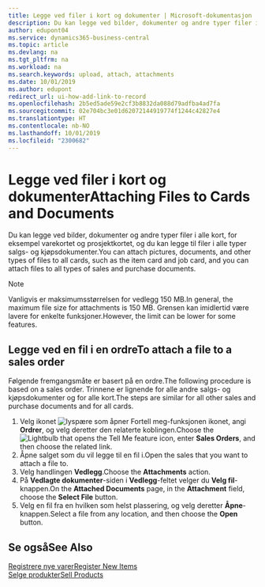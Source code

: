 ```yaml
---
title: Legge ved filer i kort og dokumenter | Microsoft-dokumentasjon
description: Du kan legge ved bilder, dokumenter og andre typer filer i alle kort i alle typer salgs- og kjøpsdokumenter.
author: edupont04
ms.service: dynamics365-business-central
ms.topic: article
ms.devlang: na
ms.tgt_pltfrm: na
ms.workload: na
ms.search.keywords: upload, attach, attachments
ms.date: 10/01/2019
ms.author: edupont
redirect_url: ui-how-add-link-to-record
ms.openlocfilehash: 2b5ed5ade59e2cf3b8832da088d79adfba4ad7fa
ms.sourcegitcommit: 02e704bc3e01d62072144919774f1244c42827e4
ms.translationtype: HT
ms.contentlocale: nb-NO
ms.lasthandoff: 10/01/2019
ms.locfileid: "2300682"
---
```

# <a name="attaching-files-to-cards-and-documents"></a><span data-ttu-id="c2914-103">Legge ved filer i kort og dokumenter</span><span class="sxs-lookup"><span data-stu-id="c2914-103">Attaching Files to Cards and Documents</span></span>
<span data-ttu-id="c2914-104">Du kan legge ved bilder, dokumenter og andre typer filer i alle kort, for eksempel varekortet og prosjektkortet, og du kan legge til filer i alle typer salgs- og kjøpsdokumenter.</span><span class="sxs-lookup"><span data-stu-id="c2914-104">You can attach pictures, documents, and other types of files to all cards, such as the item card and job card, and you can attach files to all types of sales and purchase documents.</span></span>

> [!Note]
> <span data-ttu-id="c2914-105">Vanligvis er maksimumsstørrelsen for vedlegg 150 MB.</span><span class="sxs-lookup"><span data-stu-id="c2914-105">In general, the maximum file size for attachments is 150 MB.</span></span> <span data-ttu-id="c2914-106">Grensen kan imidlertid være lavere for enkelte funksjoner.</span><span class="sxs-lookup"><span data-stu-id="c2914-106">However, the limit can be lower for some features.</span></span>

## <a name="to-attach-a-file-to-a-sales-order"></a><span data-ttu-id="c2914-107">Legge ved en fil i en ordre</span><span class="sxs-lookup"><span data-stu-id="c2914-107">To attach a file to a sales order</span></span>
<span data-ttu-id="c2914-108">Følgende fremgangsmåte er basert på en ordre.</span><span class="sxs-lookup"><span data-stu-id="c2914-108">The following procedure is based on a sales order.</span></span> <span data-ttu-id="c2914-109">Trinnene er lignende for alle andre salgs- og kjøpsdokumenter og for alle kort.</span><span class="sxs-lookup"><span data-stu-id="c2914-109">The steps are similar for all other sales and purchase documents and for all cards.</span></span>

1. <span data-ttu-id="c2914-110">Velg ikonet ![lyspære som åpner Fortell meg-funksjonen](media/ui-search/search_small.png "Fortell hva du vil gjøre") ikonet, angi **Ordrer**, og velg deretter den relaterte koblingen.</span><span class="sxs-lookup"><span data-stu-id="c2914-110">Choose the ![Lightbulb that opens the Tell Me feature](media/ui-search/search_small.png "Tell me what you want to do") icon, enter **Sales Orders**, and then choose the related link.</span></span>
2. <span data-ttu-id="c2914-111">Åpne salget som du vil legge til en fil i.</span><span class="sxs-lookup"><span data-stu-id="c2914-111">Open the sales that you want to attach a file to.</span></span>
3. <span data-ttu-id="c2914-112">Velg handlingen **Vedlegg**.</span><span class="sxs-lookup"><span data-stu-id="c2914-112">Choose the **Attachments** action.</span></span>
4. <span data-ttu-id="c2914-113">På **Vedlagte dokumenter**-siden i **Vedlegg**-feltet velger du **Velg fil**-knappen.</span><span class="sxs-lookup"><span data-stu-id="c2914-113">On the **Attached Documents** page, in the **Attachment** field, choose the **Select File** button.</span></span>
5. <span data-ttu-id="c2914-114">Velg en fil fra en hvilken som helst plassering, og velg deretter **Åpne**-knappen.</span><span class="sxs-lookup"><span data-stu-id="c2914-114">Select a file from any location, and then choose the **Open** button.</span></span>

## <a name="see-also"></a><span data-ttu-id="c2914-115">Se også</span><span class="sxs-lookup"><span data-stu-id="c2914-115">See Also</span></span>
[<span data-ttu-id="c2914-116">Registrere nye varer</span><span class="sxs-lookup"><span data-stu-id="c2914-116">Register New Items</span></span>](inventory-how-register-new-items.md)  
[<span data-ttu-id="c2914-117">Selge produkter</span><span class="sxs-lookup"><span data-stu-id="c2914-117">Sell Products</span></span>](sales-how-sell-products.md)
